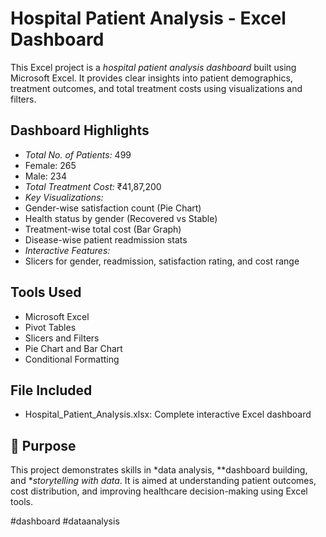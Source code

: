 # Hospital Patient Analysis - Excel Dashboard

This Excel project is a *hospital patient analysis dashboard* built using Microsoft Excel. It provides clear insights into patient demographics, treatment outcomes, and total treatment costs using visualizations and filters.

##  Dashboard Highlights

-  *Total No. of Patients:* 499  
  - Female: 265  
  - Male: 234  
- *Total Treatment Cost:* ₹41,87,200  
-  *Key Visualizations:*
  - Gender-wise satisfaction count (Pie Chart)
  - Health status by gender (Recovered vs Stable)
  - Treatment-wise total cost (Bar Graph)
  - Disease-wise patient readmission stats
-  *Interactive Features:*
  - Slicers for gender, readmission, satisfaction rating, and cost range

##  Tools Used

- Microsoft Excel  
- Pivot Tables  
- Slicers and Filters  
- Pie Chart and Bar Chart  
- Conditional Formatting

##  File Included

- Hospital_Patient_Analysis.xlsx: Complete interactive Excel dashboard

## 🎯 Purpose

This project demonstrates skills in *data analysis, **dashboard building, and **storytelling with data*. It is aimed at understanding patient outcomes, cost distribution, and improving healthcare decision-making using Excel tools.


#dashboard #dataanalysis
